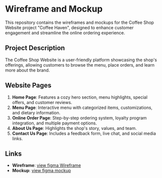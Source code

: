 # Wireframe and Mockup

This repository contains the wireframes and mockups for the Coffee Shop Website project "Coffee Haven", designed to enhance customer engagement and streamline the online ordering experience. 

## Project Description
The Coffee Shop Website is a user-friendly platform showcasing the shop's offerings, allowing customers to browse the menu, place orders, and learn more about the brand.

## Website Pages
1. **Home Page**: Features a cozy hero section, menu highlights, special offers, and customer reviews.
2. **Menu Page**: Interactive menu with categorized items, customizations, and dietary information.
3. **Online Order Page**: Step-by-step ordering system, loyalty program integration, and multiple payment options.
4. **About Us Page**: Highlights the shop's story, values, and team.
5. **Contact Us Page**: Includes a feedback form, live chat, and social media links.

## Links
- **Wireframe**: [view figma Wireframe](https://www.figma.com/design/S8oX0W1Y9usA41k9x71EoB/Untitled?node-id=0-1&t=XLxhb3ynvm1DvIcP-1)
- **Mockup**: [view figma mockup](https://www.figma.com/design/S8oX0W1Y9usA41k9x71EoB/Untitled?node-id=6-3013&t=XLxhb3ynvm1DvIcP-1)
